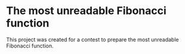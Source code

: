 # The most unreadable Fibonacci function
This project was created for a contest to prepare the most unreadable Fibonacci function.
